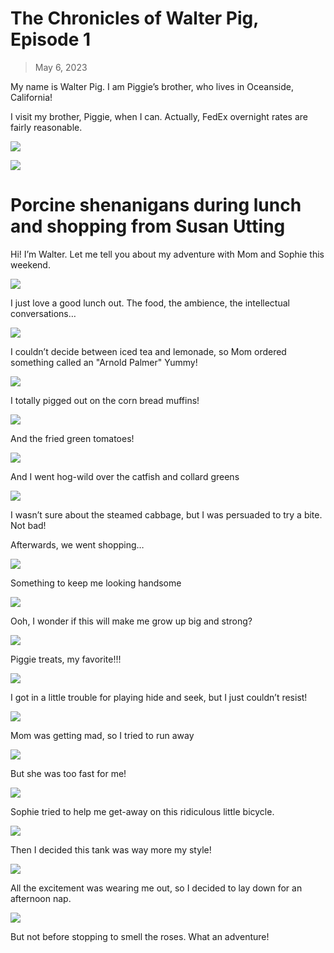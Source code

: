 # The Chronicles of Walter Pig, Episode 1

> May 6, 2023

My name is Walter Pig. I am Piggie’s brother, who lives in Oceanside, California!

I visit my brother, Piggie, when I can. Actually, FedEx overnight rates are fairly reasonable.

![](brothers.jpg)

![](walter1.jpg)

# Porcine shenanigans during lunch and shopping from Susan Utting

Hi! I’m Walter. Let me tell you about my adventure with Mom and Sophie this weekend.

![](walter2.jpg)

I just love a good lunch out. The food, the ambience, the intellectual conversations…

![](walter3.jpg)

I couldn’t decide between iced tea and lemonade, so Mom ordered something called an "Arnold Palmer" Yummy!

![](walter4.jpg)

I totally pigged out on the corn bread muffins!

![](walter5.jpg)

And the fried green tomatoes!

![](walter6.jpg)

And I went hog-wild over the catfish and collard greens

![](walter7.jpg)

I wasn’t sure about the steamed cabbage, but I was persuaded to try a bite. Not bad!

Afterwards, we went shopping…

![](walter8.jpg)

Something to keep me looking handsome

![](walter9.jpg)

Ooh, I wonder if this will make me grow up big and strong?

![](walter10.jpg)

Piggie treats, my favorite!!!

![](walter11.jpg)

I got in a little trouble for playing hide and seek, but I just couldn’t resist!

![](walter12.jpg)

Mom was getting mad, so I tried to run away

![](walter13.jpg)

But she was too fast for me!

![](walter14.jpg)

Sophie tried to help me get-away on this ridiculous little bicycle.

![](walter15.jpg)

Then I decided this tank was way more my style!

![](walter16.jpg)

All the excitement was wearing me out, so I decided to lay down for an afternoon nap.

![](walter17.jpg)

But not before stopping to smell the roses. What an adventure!
